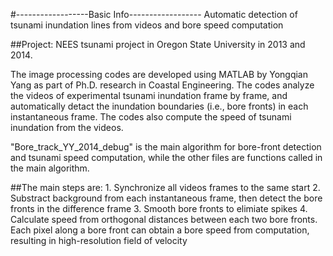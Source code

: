 #------------------Basic Info------------------
Automatic detection of tsunami inundation lines from videos and bore speed
computation


##Project: NEES tsunami project in Oregon State University in 2013 and 2014.

The image processing codes are developed using MATLAB by Yongqian Yang as part
of Ph.D. research in Coastal Engineering. The codes analyze the videos of
experimental tsunami inundation frame by frame, and automatically detact the
inundation boundaries (i.e., bore fronts) in each instantaneous frame. The codes
also compute the speed of tsunami inundation from the videos.

"Bore_track_YY_2014_debug" is the main algorithm for bore-front detection and
tsunami speed computation, while the other files are functions called in the main algorithm.

##The main steps are:
      1. Synchronize all videos frames to the same start
      2. Substract background from each instantaneous frame, then detect the bore fronts in the difference frame
      3. Smooth bore fronts to elimiate spikes
      4. Calculate speed from orthogonal distances between each two bore fronts. Each pixel along a bore front can obtain a bore speed from computation, resulting in high-resolution field of velocity

